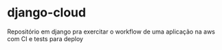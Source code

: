 # django-cloud
Repositório em django pra exercitar o workflow de uma aplicação na aws com CI e tests para deploy
